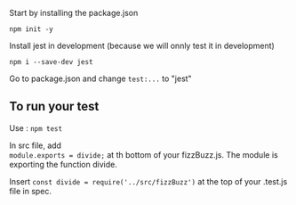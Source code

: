 Start by installing the package.json
```
npm init -y
```
Install jest in development (because we will onnly test it in development)
```
npm i --save-dev jest
```
Go to package.json and change `test:...` to "jest"
<br>
## To run your test
Use :
`npm test`

In src file, add <br>
`module.exports = divide;` at th bottom of your fizzBuzz.js. The module is exporting the function divide.

Insert 
`const divide = require('../src/fizzBuzz')` at the top of your .test.js file in spec.
